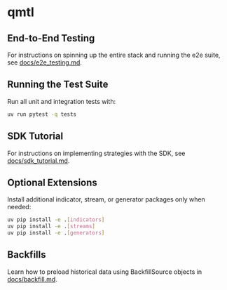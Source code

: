 # qmtl

## End-to-End Testing

For instructions on spinning up the entire stack and running the e2e suite, see [docs/e2e_testing.md](docs/e2e_testing.md).

## Running the Test Suite

Run all unit and integration tests with:

```bash
uv run pytest -q tests
```

## SDK Tutorial

For instructions on implementing strategies with the SDK, see
[docs/sdk_tutorial.md](docs/sdk_tutorial.md).

## Optional Extensions

Install additional indicator, stream, or generator packages only when needed:

```bash
uv pip install -e .[indicators]
uv pip install -e .[streams]
uv pip install -e .[generators]
```

## Backfills

Learn how to preload historical data using BackfillSource objects in
[docs/backfill.md](docs/backfill.md).

